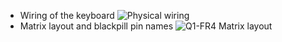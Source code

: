 * Wiring of the keyboard
![Physical wiring](https://i.imgur.com/7DqGNIa.jpeg)
* Matrix layout and blackpill pin names
![Q1-FR4 Matrix layout](https://i.imgur.com/YoVCM7p.jpeg)
